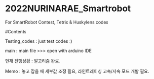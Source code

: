 # 2022NURINARAE_Smartrobot
For SmartRobot Contest, Tetrix & Huskylens codes

#Contents

Testing_codes : just test codes :)

main : main file >>> open with arduino IDE

현재 진행상황 : 알고리즘 완료.

Memo : 놓고 잡을 때 세부값 조정 필요, 라인트레이싱 고속/저속 모드 개발 필요.
